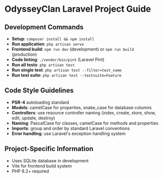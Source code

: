 # OdysseyClan Laravel Project Guide

## Development Commands
- **Setup**: `composer install && npm install`
- **Run application**: `php artisan serve`
- **Frontend build**: `npm run dev` (development) or `npm run build` (production)
- **Code linting**: `./vendor/bin/pint` (Laravel Pint)
- **Run all tests**: `php artisan test`
- **Run single test**: `php artisan test --filter=test_name`
- **Run test suite**: `php artisan test --testsuite=Feature`

## Code Style Guidelines
- **PSR-4** autoloading standard
- **Models**: camelCase for properties, snake_case for database columns
- **Controllers**: use resource controller naming (index, create, store, show, edit, update, destroy)
- **Naming**: PascalCase for classes, camelCase for methods and properties
- **Imports**: group and order by standard Laravel conventions
- **Error handling**: use Laravel's exception handling system

## Project-Specific Information
- Uses SQLite database in development
- Vite for frontend build system
- PHP 8.2+ required